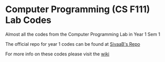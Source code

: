 # Computer Programming (CS F111) Lab Codes

Almost all the codes from the Computer Programming Lab in Year 1 Sem 1

The official repo for year 1 codes can be found at
[SivaaB's Repo](https://github.com/SivaaB/BITSPil-CSF111)

For more info on these codes please visit the [wiki](https://github.com/joejo-joestar/uni-codes/wiki/Computer-Programming)
